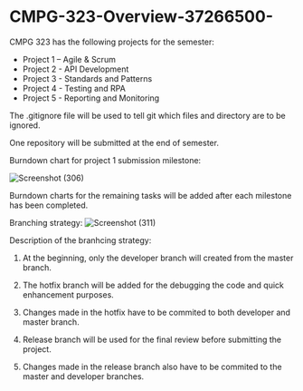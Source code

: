 # CMPG-323-Overview-37266500-
CMPG 323 has the following projects for the semester:
- Project 1 – Agile & Scrum
- Project 2 - API Development
- Project 3 - Standards and Patterns
-  Project 4 - Testing and RPA
-  Project 5 - Reporting and Monitoring

The .gitignore file will be used to tell git which files and directory are to be ignored.

One repository will be submitted at the end of semester.

Burndown chart for project 1 submission milestone:

![Screenshot (306)](https://github.com/Radebe/CMPG-323-Overview-37266500-/assets/38373748/874c26aa-3ca1-4235-907b-784743d0bce3)

Burndown charts for the remaining tasks will be added after each milestone has been completed.

Branching strategy:
![Screenshot (311)](https://github.com/Radebe/CMPG-323-Overview-37266500-/assets/38373748/b4aacc9f-f377-4d4a-b1f9-167551604f85)

Description of the branhcing strategy:
1. At the beginning, only the developer branch will created from the master branch.
   
2. The hotfix branch will be added for the debugging the code and quick enhancement purposes.
   
3. Changes made in the hotfix have to be commited to both developer and master branch.
   
4. Release branch will be used for the final review before submitting the project.
   
5. Changes made in the release branch also have to be commited to the master and developer branches.
